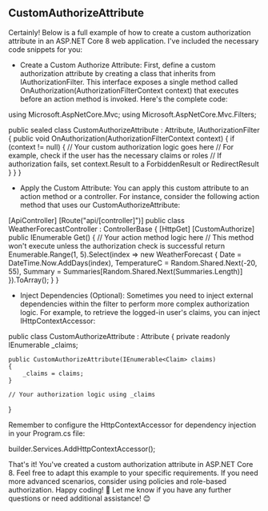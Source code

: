 ## CustomAuthorizeAttribute
Certainly! Below is a full example of how to create a custom authorization attribute in an ASP.NET Core 8 web application. I've included the necessary code snippets for you:
- Create a Custom Authorize Attribute:
First, define a custom authorization attribute by creating a class that inherits from IAuthorizationFilter. This interface exposes a single method called OnAuthorization(AuthorizationFilterContext context) that executes before an action method is invoked. Here's the complete code:

using Microsoft.AspNetCore.Mvc;
using Microsoft.AspNetCore.Mvc.Filters;

public sealed class CustomAuthorizeAttribute : Attribute, IAuthorizationFilter
{
    public void OnAuthorization(AuthorizationFilterContext context)
    {
        if (context != null)
        {
            // Your custom authorization logic goes here
            // For example, check if the user has the necessary claims or roles
            // If authorization fails, set context.Result to a ForbiddenResult or RedirectResult
        }
    }
}

- Apply the Custom Attribute:
You can apply this custom attribute to an action method or a controller. For instance, consider the following action method that uses our CustomAuthorizeAttribute:

[ApiController]
[Route("api/[controller]")]
public class WeatherForecastController : ControllerBase
{
    [HttpGet]
    [CustomAuthorize]
    public IEnumerable<WeatherForecast> Get()
    {
        // Your action method logic here
        // This method won't execute unless the authorization check is successful
        return Enumerable.Range(1, 5).Select(index => new WeatherForecast
        {
            Date = DateTime.Now.AddDays(index),
            TemperatureC = Random.Shared.Next(-20, 55),
            Summary = Summaries[Random.Shared.Next(Summaries.Length)]
        }).ToArray();
    }
}

- Inject Dependencies (Optional):
Sometimes you need to inject external dependencies within the filter to perform more complex authorization logic. For example, to retrieve the logged-in user's claims, you can inject IHttpContextAccessor:

public class CustomAuthorizeAttribute : Attribute
{
    private readonly IEnumerable<Claim> _claims;

    public CustomAuthorizeAttribute(IEnumerable<Claim> claims)
    {
        _claims = claims;
    }

    // Your authorization logic using _claims
}

Remember to configure the HttpContextAccessor for dependency injection in your Program.cs file:

builder.Services.AddHttpContextAccessor();

That's it! You've created a custom authorization attribute in ASP.NET Core 8. Feel free to adapt this example to your specific requirements. If you need more advanced scenarios, consider using policies and role-based authorization. Happy coding! 🚀
Let me know if you have any further questions or need additional assistance! 😊
